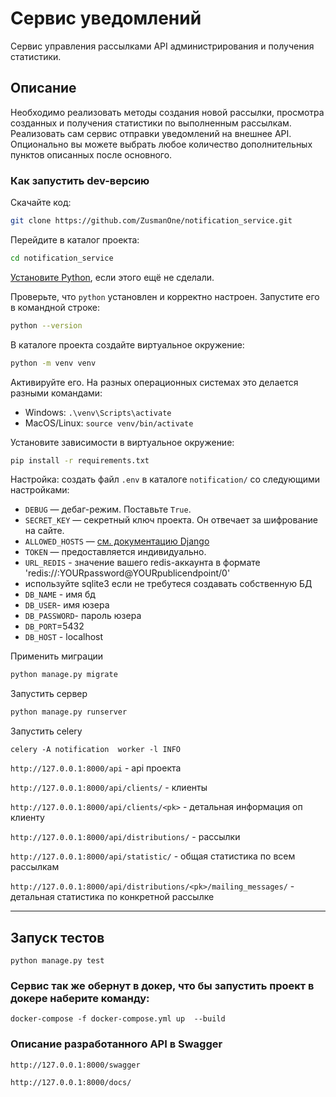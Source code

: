 # Сервис уведомлений
Cервис управления рассылками API администрирования и получения статистики.

## Описание

Необходимо реализовать методы создания новой рассылки, просмотра созданных и получения статистики по выполненным рассылкам.
Реализовать сам сервис отправки уведомлений на внешнее API.
Опционально вы можете выбрать любое количество дополнительных пунктов описанных после основного.

### Как запустить dev-версию
Скачайте код:
```sh
git clone https://github.com/ZusmanOne/notification_service.git
```

Перейдите в каталог проекта:
```sh
cd notification_service
```
[Установите Python](https://www.python.org/), если этого ещё не сделали.

Проверьте, что `python` установлен и корректно настроен. Запустите его в командной строке:
```sh
python --version
```

В каталоге проекта создайте виртуальное окружение:
```sh
python -m venv venv
```
Активируйте его. На разных операционных системах это делается разными командами:

- Windows: `.\venv\Scripts\activate`
- MacOS/Linux: `source venv/bin/activate`

Установите зависимости в виртуальное окружение:
```sh
pip install -r requirements.txt
```
Настройка: создать файл `.env` в каталоге `notification/` со следующими настройками:

- `DEBUG` — дебаг-режим. Поставьте `True`.
- `SECRET_KEY` — секретный ключ проекта. Он отвечает за шифрование на сайте. 
- `ALLOWED_HOSTS` — [см. документацию Django](https://docs.djangoproject.com/en/3.1/ref/settings/#allowed-hosts)
- `TOKEN` — предоставляется индивидуально.
- `URL_REDIS` - значение вашего redis-аккаунта в формате 'redis://:YOURpassword@YOURpublicendpoint/0'
-  используйте sqlite3 если не требутеся создавать собственную БД
- `DB_NAME` - имя бд
- `DB_USER`- имя юзера
- `DB_PASSWORD`- пароль юзера
- `DB_PORT`=5432
- `DB_HOST` - localhost

Применить миграции

```sh
python manage.py migrate
```

Запустить сервер
```sh
python manage.py runserver
```

Запустить celery
```
celery -A notification  worker -l INFO
```
```http://127.0.0.1:8000/api``` - api проекта

```http://127.0.0.1:8000/api/clients/``` - клиенты

```http://127.0.0.1:8000/api/clients/<pk>``` - детальная информация оп клиенту

```http://127.0.0.1:8000/api/distributions/``` - рассылки

```http://127.0.0.1:8000/api/statistic/``` - общая статистика по всем рассылкам

```http://127.0.0.1:8000/api/distributions/<pk>/mailing_messages/``` - детальная статистика по конкретной рассылке



***
## Запуск тестов
``` 
python manage.py test
```
### Сервис так же обернут в докер, что бы запустить проект в докере наберите команду:

``` 
docker-compose -f docker-compose.yml up  --build
```
###  Описание разработанного API в Swagger

```http://127.0.0.1:8000/swagger``` 

```http://127.0.0.1:8000/docs/``` 


